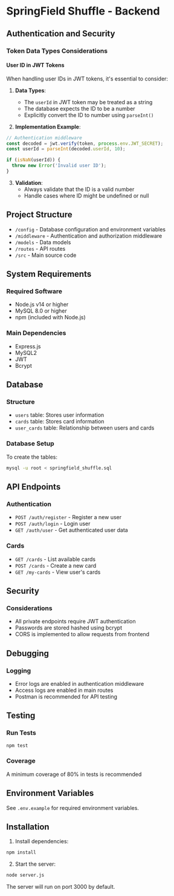 # SpringField Shuffle - Backend

## Authentication and Security

### Token Data Types Considerations

#### User ID in JWT Tokens
When handling user IDs in JWT tokens, it's essential to consider:

1. **Data Types**:
   - The `userId` in JWT token may be treated as a string
   - The database expects the ID to be a number
   - Explicitly convert the ID to number using `parseInt()`

2. **Implementation Example**:
```javascript
// Authentication middleware
const decoded = jwt.verify(token, process.env.JWT_SECRET);
const userId = parseInt(decoded.userId, 10);

if (isNaN(userId)) {
  throw new Error('Invalid user ID');
}
```

3. **Validation**:
   - Always validate that the ID is a valid number
   - Handle cases where ID might be undefined or null

## Project Structure

- `/config` - Database configuration and environment variables
- `/middleware` - Authentication and authorization middleware
- `/models` - Data models
- `/routes` - API routes
- `/src` - Main source code

## System Requirements

### Required Software
- Node.js v14 or higher
- MySQL 8.0 or higher
- npm (included with Node.js)

### Main Dependencies
- Express.js
- MySQL2
- JWT
- Bcrypt

## Database

### Structure
- `users` table: Stores user information
- `cards` table: Stores card information
- `user_cards` table: Relationship between users and cards

### Database Setup
To create the tables:
```bash
mysql -u root < springfield_shuffle.sql
```

## API Endpoints

### Authentication
- `POST /auth/register` - Register a new user
- `POST /auth/login` - Login user
- `GET /auth/user` - Get authenticated user data

### Cards
- `GET /cards` - List available cards
- `POST /cards` - Create a new card
- `GET /my-cards` - View user's cards

## Security

### Considerations
- All private endpoints require JWT authentication
- Passwords are stored hashed using bcrypt
- CORS is implemented to allow requests from frontend

## Debugging

### Logging
- Error logs are enabled in authentication middleware
- Access logs are enabled in main routes
- Postman is recommended for API testing

## Testing

### Run Tests
```bash
npm test
```

### Coverage
A minimum coverage of 80% in tests is recommended

## Environment Variables

See `.env.example` for required environment variables.

## Installation

1. Install dependencies:
```bash
npm install
```

2. Start the server:
```bash
node server.js
```

The server will run on port 3000 by default.
